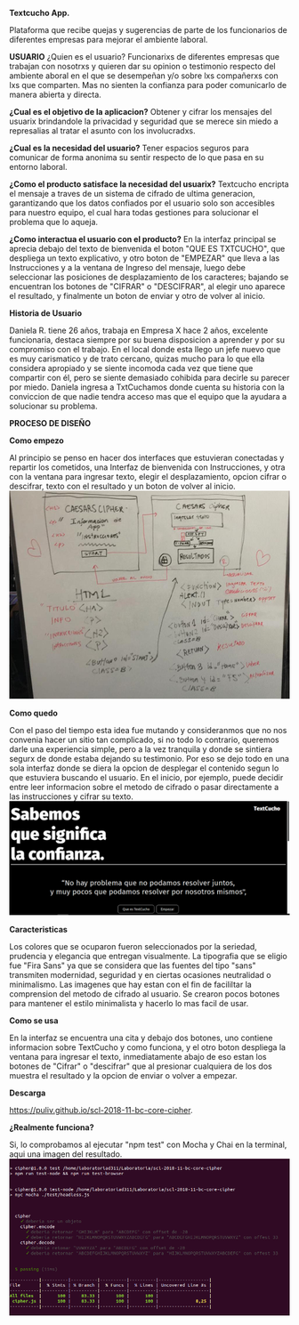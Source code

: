 **Textcucho App.**

Plataforma que recibe quejas y sugerencias de parte de los funcionarios de diferentes empresas para mejorar el ambiente laboral.

**USUARIO**
¿Quien es el usuario? 
Funcionarixs de diferentes empresas que trabajan con nosotrxs y quieren dar su opinion o testimonio respecto del ambiente aboral en el que se desempeñan y/o sobre lxs compañerxs con lxs que comparten. Mas no sienten la confianza para poder comunicarlo de manera abierta y directa.

**¿Cual es el objetivo de la aplicacion?**
Obtener y cifrar los mensajes del usuarix brindandole la privacidad y seguridad que se merece sin miedo a represalias al tratar el asunto con los involucradxs.

**¿Cual es la necesidad del usuario?**
Tener espacios seguros para comunicar de forma anonima su sentir respecto de lo que pasa en su entorno laboral.

**¿Como el producto satisface la necesidad del usuarix?**
Textcucho encripta el mensaje a traves de un sistema de cifrado de ultima generacion, garantizando que los datos confiados por el usuario solo son accesibles para nuestro equipo, el cual hara todas gestiones para solucionar el problema que lo aqueja.

**¿Como interactua el usuario con el producto?**
En la interfaz principal se aprecia debajo del texto de bienvenida el boton "QUE ES TXTCUCHO", que despliega un texto explicativo, y otro boton de "EMPEZAR" que lleva a las Instrucciones y a la ventana de Ingreso del  mensaje, luego debe seleccionar las posiciones de desplazamiento de los caracteres; bajando se encuentran los botones de "CIFRAR" o "DESCIFRAR", al elegir uno aparece el resultado, y finalmente un boton de enviar y otro de volver al inicio.

**Historia de Usuario**

Daniela R. tiene 26 años, trabaja en Empresa X hace 2 años, excelente funcionaria, destaca siempre por su buena disposicion a aprender y por su compromiso con el trabajo. En el local donde esta llego un jefe nuevo que es muy carismatico y de trato cercano, quizas mucho para lo que ella considera apropiado y se siente incomoda cada vez que tiene que compartir con él, pero se siente demasiado cohibida para decirle su parecer por miedo.
Daniela ingresa a TxtCuchamos donde cuenta su historia con la conviccion de que nadie tendra acceso mas que el equipo que la ayudara a solucionar su problema.

**PROCESO DE DISEÑO**

**Como empezo**

Al principio se penso en hacer dos interfaces que estuvieran conectadas y repartir los cometidos, una Interfaz de bienvenida con Instrucciones, y otra con la ventana para ingresar texto, elegir el desplazamiento, opcion cifrar o descifrar, texto con el resultado y un boton de volver al inicio.
![foto-1](src/images/Plantillauno.jpeg)

**Como quedo**

Con el paso del tiempo esta idea fue mutando y consideranmos que no nos convenia hacer un sitio tan complicado, si no todo lo contrario, queremos darle una experiencia simple, pero a la vez tranquila y donde se sintiera segurx de donde estaba dejando su testimonio. Por eso se dejo todo en una sola interfaz donde se diera la opcion de desplegar el contenido segun lo que estuviera buscando el usuario. En el inicio, por ejemplo, puede decidir entre leer informacion sobre el metodo de cifrado o pasar directamente a las instrucciones y cifrar su texto.
![foto-1](src/images/interfaz.png)


**Caracteristicas**

Los colores que se ocuparon fueron seleccionados por la seriedad, prudencia y elegancia que entregan visualmente.
La tipografia que se eligio fue "Fira Sans" ya que se considera que las fuentes del tipo "sans" transmiten modernidad, seguridad y en ciertas ocasiones neutralidad o minimalismo.
Las imagenes que hay estan con el fin de facililtar la comprension del metodo de cifrado al usuario.
Se crearon pocos botones para mantener el estilo minimalista y hacerlo lo mas facil de usar.

**Como se usa**

En la interfaz se encuentra una cita y debajo dos botones, uno contiene informacion sobre TextCucho y como funciona, y el otro boton despliega la ventana para ingresar el texto, inmediatamente abajo de eso estan los botones de "Cifrar" o "descifrar" que al presionar cualquiera de los dos muestra el resultado y la opcion de enviar o volver a empezar. 

**Descarga**

https://puliv.github.io/scl-2018-11-bc-core-cipher.

**¿Realmente funciona?**

Si, lo comprobamos al ejecutar "npm test" con Mocha y Chai en la terminal, aqui una imagen del resultado.
![foto-2](src/images/npm_test.png)


